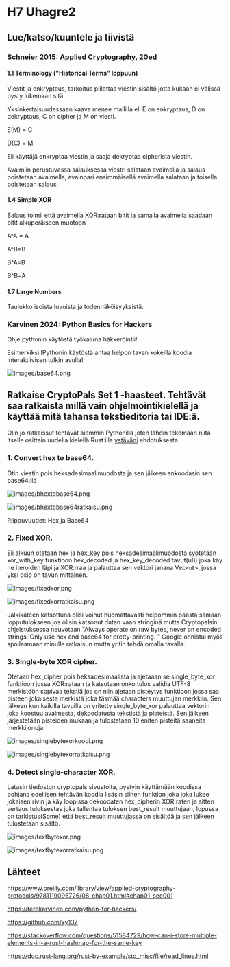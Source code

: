 
# H7 Uhagre2

## Lue/katso/kuuntele ja tiivistä

### Schneier 2015: Applied Cryptography, 20ed

#### 1.1 Terminology ("Historical Terms" loppuun)

Viestit ja enkryptaus, tarkoitus piilottaa viestin sisältö jotta kukaan ei välissä pysty lukemaan sitä.

Yksinkertaisuudessaan kaava menee mallilla eli E on enkryptaus, D on dekryptaus, C on cipher ja M on viesti.

E(M) = C

D(C) = M

Eli käyttäjä enkryptaa viestin ja saaja dekryptaa cipherista viestin.

Avaimiin perustuvassa salauksessa viestri salataan avaimella ja salaus poistetaan avaimella, avainpari ensimmäisellä avaimella salataan ja toisella poistetaan salaus.

#### 1.4 Simple XOR

Salaus toimii että avaimella XOR:rataan bitit ja samalla avaimella saadaan bitit alkuperäiseen muotoon

A^A = A

A^B=B

B^A=B

B^B=A


#### 1.7 Large Numbers

Taulukko isoista luvuista ja todennäköisyyksistä. 

### Karvinen 2024: Python Basics for Hackers

Ohje pythonin käytöstä työkaluna häkkeröintii!

Esimerkiksi IPythonin käytöstä antaa helpon tavan kokeilla koodia interaktiivisen tulkin avulla!

![images/base64.png](images/base64.png)

## Ratkaise CryptoPals Set 1 -haasteet. Tehtävät saa ratkaista millä vain ohjelmointikielellä ja käyttää mitä tahansa tekstieditoria tai IDE:ä. 

Olin jo ratkaissut tehtävät aiemmin Pythonilla joten lähdin tekemään niitä itselle osittain uudella kielellä Rust:illa [ystäväni](https://github.com/xy137) ehdotuksesta. 

### 1. Convert hex to base64.

Otin viestin pois heksadesimaalimuodosta ja sen jälkeen enkoodasin sen base64:llä

![images/bhextobase64.png](images/bhextobase64.png)

![images/bhextobase64ratkaisu.png](images/bhextobase64ratkaisu.png)

Riippuvuudet: Hex ja Base64

### 2. Fixed XOR.

Eli alkuun otetaan hex ja hex_key pois heksadesimaalimuodosta syötetään xor_with_key funktioon hex_decoded ja hex_key_decoded tavut(u8) joka käy ne iteroiden läpi ja XOR:rraa ja palauttaa sen vektori janana Vec`<u8>`,  jossa yksi osio on tavun mittainen.

![images/fixedxor.png](images/fixedxor.png)

![images/fixedxorratkaisu.png](images/fixedxorratkaisu.png)

Jälkikäteen katsottuna olisi voinut huomattavasti helpommin päästä samaan lopputulokseen jos olisin katsonut datan vaan stringinä mutta Cryptopalsin ohjeistuksessa neuvotaan "Always operate on raw bytes, never on encoded strings. Only use hex and base64 for pretty-printing. " Google onnistui myös spoilaamaan minulle ratkaisun mutta yritin tehdä omalla tavalla.

### 3. Single-byte XOR cipher.

Otetaan hex_cipher pois heksadesimaalista ja ajetaaan se single_byte_xor  funktioon jossa XOR:rataan ja katsotaan onko tulos validia UTF-8  merkistöön sopivaa tekstiä jos on niin ajetaan pisteytys funktioon jossa saa pisteen jokaisesta merkistä joka täsmää characters muuttujan merkkiin. Sen jälkeen kun kaikilla tavuilla on yritetty single_byte_xor palauttaa vektorin joka koostuu avaimesta, dekoodatusta tekstistä ja pisteistä.  Sen jälkeen järjestetään pisteiden mukaan ja tulostetaan 10 eniten pisteitä saaneita merkkijonoja.

![images/singlebytexorkoodi.png](images/singlebytexorkoodi.png)

![images/singlebytexorratkaisu.png](images/singlebytexorratkaisu.png)


### 4. Detect single-character XOR.

Latasin tiedoston cryptopals sivustolta, pystyin käyttämään koodissa pohjana edellisen tehtävän koodia lisäsin siihen funktion joka joka lukee jokaisen rivin ja käy loopissa dekoodaten hex_cipherin XOR:raten ja  sitten vertaus tuloksestas joka tallentaa tuloksen best_result muuttujaan, lopussa on tarkistus(Some) että best_result muuttujassa on sisältöä ja sen jälkeen tulostetaan sisältö.

![images/textbytexor.png](images/textbytexor.png)

![images/textbytexorratkaisu.png](images/textbytexorratkaisu.png)
## Lähteet

https://www.oreilly.com/library/view/applied-cryptography-protocols/9781119096726/08_chap01.html#chap01-sec001

https://terokarvinen.com/python-for-hackers/

https://github.com/xy137

https://stackoverflow.com/questions/51584729/how-can-i-store-multiple-elements-in-a-rust-hashmap-for-the-same-key

https://doc.rust-lang.org/rust-by-example/std_misc/file/read_lines.html